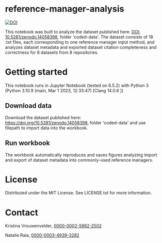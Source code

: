 # reference-manager-analysis

[![DOI](https://zenodo.org/badge/DOI/10.5281/zenodo.14058450.svg)](https://doi.org/10.5281/zenodo.14058450)

This notebook was built to analyze the dataset published here: [DOI: 10.5281/zenodo.14058398](https://doi.org/10.5281/zenodo.14058398), folder 'coded-data'. The dataset consists of 18 .txt files, each corresponding to one reference manager input method, and analyzes dataset metadata and exported dataset citation completeness and correctness for 8 datasets from 8 repositories. 

# Getting started
This notebook runs in Jupyter Notebook (tested on 6.5.2) with Python 3 (Python 3.10.9 (main, Mar  1 2023, 12:33:47) [Clang 14.0.6 ])

## Download data
Download the dataset published here: https://doi.org/10.5281/zenodo.14058398, folder 'coded-data' and use filepath to import data into the workbook.

## Run workbook
The workbook automatically reproduces and saves figures analyzing import and export of dataset metadata into commonly-used reference managers.

# License
Distributed under the MIT License. See LICENSE.txt for more information.

# Contact
Kristina Vrouwenvelder, [0000-0002-5862-2502](https://orcid.org/0000-0002-5862-2502)

Natalie Raia, [0000-0003-4939-3282](https://orcid.org/0000-0003-4939-3282)
